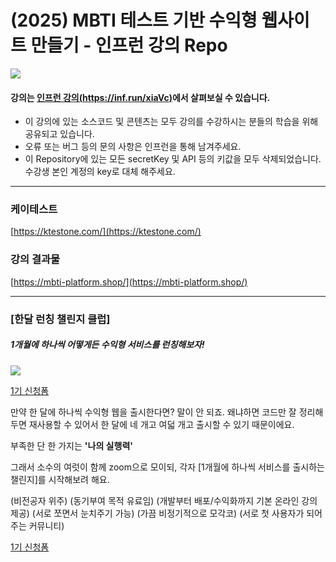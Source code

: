# (2025) MBTI 테스트 기반 수익형 웹사이트 만들기 - 인프런 강의 Repo

[![](https://cdn.inflearn.com/public/courses/335011/cover/bb9004df-951a-484b-b8fb-a99486dfbca2/335011.png)](https://inf.run/xiaVc)

#### 강의는 [인프런 강의(https://inf.run/xiaVc)](https://inf.run/xiaVc)에서 살펴보실 수 있습니다.

- 이 강의에 있는 소스코드 및 콘텐츠는 모두 강의를 수강하시는 분들의 학습을 위해 공유되고 있습니다.
- 오류 또는 버그 등의 문의 사항은 인프런을 통해 남겨주세요.
- 이 Repository에 있는 모든 secretKey 및 API 등의 키값을 모두 삭제되었습니다. 수강생 본인 계정의 key로 대체 해주세요.

---

### 케이테스트

[https://ktestone.com/](https://ktestone.com/)

### 강의 결과물

[https://mbti-platform.shop/](https://mbti-platform.shop/)

---

### [한달 런칭 챌린지 클럽]

##### 1개월에 하나씩 어떻게든 수익형 서비스를 런칭해보자!

[![](https://cdn.maily.so/agujo6td01uwtymyunyihvbtctdc)](https://forms.gle/vFkfeqHAs5y8Khbr5)

[1기 신청폼](https://forms.gle/vFkfeqHAs5y8Khbr5)

만약 한 달에 하나씩 수익형 웹을 출시한다면?
말이 안 되죠.
왜냐하면 코드만 잘 정리해 두면 재사용할 수 있어서 한 달에 네 개고 여덟 개고 출시할 수 있기 때문이에요.

부족한 단 한 가지는
**'나의 실행력'**

그래서 소수의 여럿이 함께 zoom으로 모이되,
각자 [1개월에 하나씩 서비스를 출시하는 챌린지]를 시작해보려 해요.

(비전공자 위주)
(동기부여 목적 유료임)
(개발부터 배포/수익화까지 기본 온라인 강의 제공)
(서로 쪼면서 눈치주기 가능)
(가끔 비정기적으로 모각코)
(서로 첫 사용자가 되어주는 커뮤니티)

[1기 신청폼](https://forms.gle/vFkfeqHAs5y8Khbr5)
